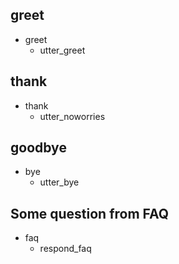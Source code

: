 ## greet

* greet
  - utter_greet

## thank

* thank
  - utter_noworries

## goodbye
* bye
  - utter_bye

## Some question from FAQ
* faq
    - respond_faq

